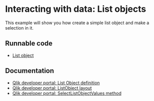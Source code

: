 # Interacting with data: List objects

This example will show you how create a simple list object and make a selection
in it.

## Runnable code

* [List object](./list-object.go)

## Documentation

* [Qlik developer portal: List Object definition](https://qlik.dev/apis/json-rpc/qix/schemas#%23%2Fdefinitions%2Fschemas%2Fentries%2FListObjectDef)
* [Qlik developer portal: ListObject layout](https://qlik.dev/apis/json-rpc/qix/schemas#%23%2Fdefinitions%2Fschemas%2Fentries%2FListObject)
* [Qlik developer portal: SelectListObjectValues method](https://qlik.dev/apis/json-rpc/qix/genericobject#%23%2Fentries%2FGenericObject%2Fentries%2FSelectListObjectValues)
